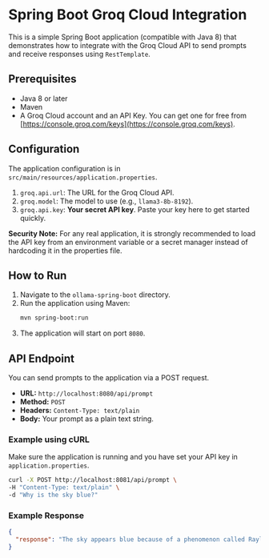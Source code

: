 # Spring Boot Groq Cloud Integration

This is a simple Spring Boot application (compatible with Java 8) that demonstrates how to integrate with the Groq Cloud API to send prompts and receive responses using `RestTemplate`.

## Prerequisites

- Java 8 or later
- Maven
- A Groq Cloud account and an API Key. You can get one for free from [https://console.groq.com/keys](https://console.groq.com/keys).

## Configuration

The application configuration is in `src/main/resources/application.properties`.

1.  `groq.api.url`: The URL for the Groq Cloud API.
2.  `groq.model`: The model to use (e.g., `llama3-8b-8192`).
3.  `groq.api.key`: **Your secret API key**. Paste your key here to get started quickly.

**Security Note:** For any real application, it is strongly recommended to load the API key from an environment variable or a secret manager instead of hardcoding it in the properties file.

## How to Run

1.  Navigate to the `ollama-spring-boot` directory.
2.  Run the application using Maven:
    ```bash
    mvn spring-boot:run
    ```
3.  The application will start on port `8080`.

## API Endpoint

You can send prompts to the application via a POST request.

- **URL:** `http://localhost:8080/api/prompt`
- **Method:** `POST`
- **Headers:** `Content-Type: text/plain`
- **Body:** Your prompt as a plain text string.

### Example using cURL

Make sure the application is running and you have set your API key in `application.properties`.

```bash
curl -X POST http://localhost:8081/api/prompt \
-H "Content-Type: text/plain" \
-d "Why is the sky blue?"
```

### Example Response

```json
{
  "response": "The sky appears blue because of a phenomenon called Rayleigh scattering..."
}
```
